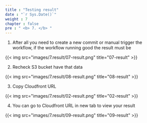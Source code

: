 ```yaml
---
title : "Testing result"
date : "`r Sys.Date()`"
weight : 7
chapter : false
pre : " <b> 7. </b> "
---
```


1. After all you need to create a new commit or manual trigger the workflow, if the workflow running good the result must be

{{< img src="images/7.result/07-result.png" title="07-result" >}}

2. Recheck S3 bucket have that data

{{< img src="images/7.result/08-result.png" title="08-result" >}}

3. Copy Cloudfront URL

{{< img src="images/7.result/02-result.png" title="02-result" >}}

4. You can go to Cloudfront URL in new tab to view your result

{{< img src="images/7.result/09-result.png" title="09-result" >}}
